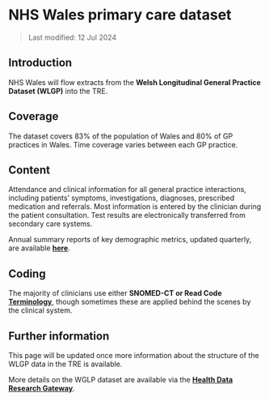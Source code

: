 # NHS Wales primary care dataset
>Last modified: 12 Jul 2024

## Introduction

NHS Wales will flow extracts from the **Welsh Longitudinal General Practice Dataset (WLGP)** into the TRE.

## Coverage

The dataset covers 83% of the population of Wales and 80% of GP practices in Wales. 
Time coverage varies between each GP practice. 

## Content

Attendance and clinical information for all general practice interactions, including patients’ symptoms, investigations, diagnoses, prescribed medication and referrals. Most information is entered by the clinician during the patient consultation. Test results are electronically transferred from secondary care systems. 

Annual summary reports of key demographic metrics, updated quarterly, are available [**here**](https://docs.hiru.swan.ac.uk/display/SATP/WLGP+coverage+reports).

## Coding

The majority of clinicians use either **SNOMED-CT or Read Code** [**Terminology**](../../NHS_England/Coding/coding_intro.md), though sometimes these are applied behind the scenes by the clinical system.

## Further information
This page will be updated once more information about the structure of the WLGP data in the TRE is available.

More details on the WGLP dataset are available via the [**Health Data Research Gateway**](https://web.www.healthdatagateway.org/dataset/33fc3ffd-aa4c-4a16-a32f-0c900aaea3d2).





